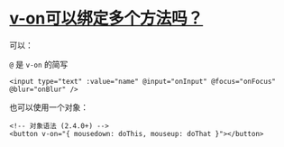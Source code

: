 # [v-on可以绑定多个方法吗？](https://github.com/haizlin/fe-interview/issues/291)

可以：

`@` 是 `v-on` 的简写

```vue
<input type="text" :value="name" @input="onInput" @focus="onFocus" @blur="onBlur" />
```

也可以使用一个对象：

```vue
<!-- 对象语法 (2.4.0+) -->
<button v-on="{ mousedown: doThis, mouseup: doThat }"></button>
```
